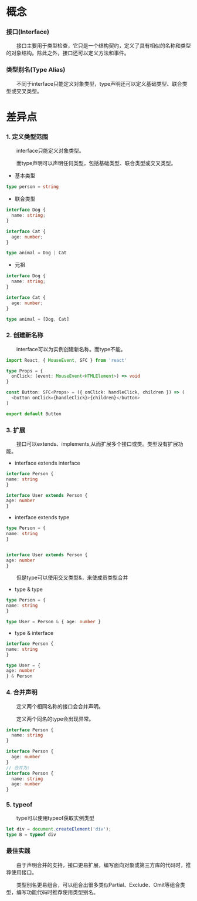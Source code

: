 # 概念
### 接口(Interface)
&emsp;&emsp;接口主要用于类型检查，它只是一个结构契约，定义了具有相似的名称和类型的对象结构。除此之外，接口还可以定义方法和事件。

### 类型别名(Type Alias)
&emsp;&emsp;不同于interface只能定义对象类型，type声明还可以定义基础类型、联合类型或交叉类型。

# 差异点
### 1. 定义类型范围
&emsp;&emsp;interface只能定义对象类型。

&emsp;&emsp;而type声明可以声明任何类型，包括基础类型、联合类型或交叉类型。

* 基本类型
```ts
type person = string
```
* 联合类型
```ts
interface Dog {
  name: string;
}

interface Cat {
  age: number;
}

type animal = Dog | Cat
```
* 元祖
```ts
interface Dog {
  name: string;
}

interface Cat {
  age: number;
}

type animal = [Dog, Cat]
```

### 2. 创建新名称
&emsp;&emsp;interface可以为实例创建新名称。而type不能。

```ts
import React, { MouseEvent, SFC } from 'react'

type Props = {
  onClick: (event: MouseEvent<HTMLElement>) => void
}

const Button: SFC<Props> = ({ onClick: handleClick, children }) => (
  <button onClick={handleClick}>{children}</button>
)

export default Button
```

### 3. 扩展
&emsp;&emsp;接口可以extends、implements,从而扩展多个接口或类。类型没有扩展功能。

* interface extends interface
```ts
interface Person {
name: string
}

interface User extends Person {
age: number
}
```

* interface extends type
```ts
type Person = {
name: string
}


interface User extends Person {
age: number
}
```
&emsp;&emsp;但是type可以使用交叉类型&，来使成员类型合并
* type & type
```ts
type Person = {
name: string
}

type User = Person & { age: number }
```

* type & interface
```ts
interface Person {
name: string
}

type User = {
age: number
} & Person
```

### 4. 合并声明
&emsp;&emsp;定义两个相同名称的接口会合并声明。

&emsp;&emsp;定义两个同名的type会出现异常。

```ts
interface Person {
  name: string
}

interface Person {
  age: number
}
// 合并为:
interface Person {
  name: string
  age: number
} 
```

### 5. typeof
&emsp;&emsp;type可以使用typeof获取实例类型

```ts
let div = document.createElement('div');
type B = typeof div
```

### 最佳实践
&emsp;&emsp;由于声明合并的支持，接口更易扩展，编写面向对象或第三方库的代码时，推荐使用接口。

&emsp;&emsp;类型别名更易组合，可以组合出很多类似Partial、Exclude、Omit等组合类型，编写功能代码时推荐使用类型别名。